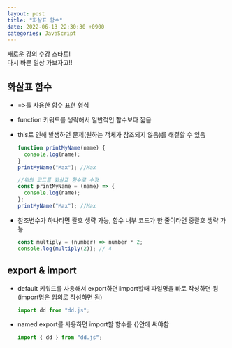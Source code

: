 ```yaml
---
layout: post
title: "화살표 함수"
date: 2022-06-13 22:30:30 +0900
categories: JavaScript
---
```


새로운 강의 수강 스타트!  
다시 바쁜 일상 가보자고!!

## 화살표 함수

- =>를 사용한 함수 표현 형식
- function 키워드를 생략해서 일반적인 함수보다 짧음
- this로 인해 발생하던 문제(원하는 객체가 참조되지 않음)를 해결할 수 있음

  ```js
  function printMyName(name) {
    console.log(name);
  }
  printMyName("Max"); //Max

  //위의 코드를 화살표 함수로 수정
  const printMyName = (name) => {
    console.log(name);
  };
  printMyName("Max"); //Max
  ```

- 참조변수가 하나라면 괄호 생략 가능, 함수 내부 코드가 한 줄이라면 중괄호 생략 가능
  ```js
  const multiply = (number) => number * 2;
  console.log(multiply(2)); // 4
  ```

## export & import

- default 키워드를 사용해서 export하면 import할때 파일명을 바로 작성하면 됨(import명은 임의로 작성하면 됨)
  ```js
  import dd from "dd.js";
  ```
- named export를 사용하면 import할 함수를 {}안에 써야함
  ```js
  import { dd } from "dd.js";
  ```
